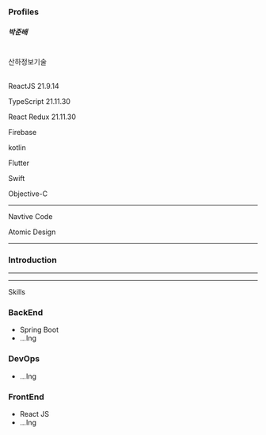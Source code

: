 ### Profiles 

##### 박준배  

<br>
산하정보기술
<br><br>

ReactJS 21.9.14 

TypeScript 21.11.30 

React Redux 21.11.30 
 
Firebase

kotlin

Flutter

Swift

Objective-C

***

Navtive Code

Atomic Design


***

### Introduction





***


***
Skills

### BackEnd 

- Spring Boot
- ...Ing

### DevOps

- ...Ing

### FrontEnd

- React JS
- ...Ing


<br>
